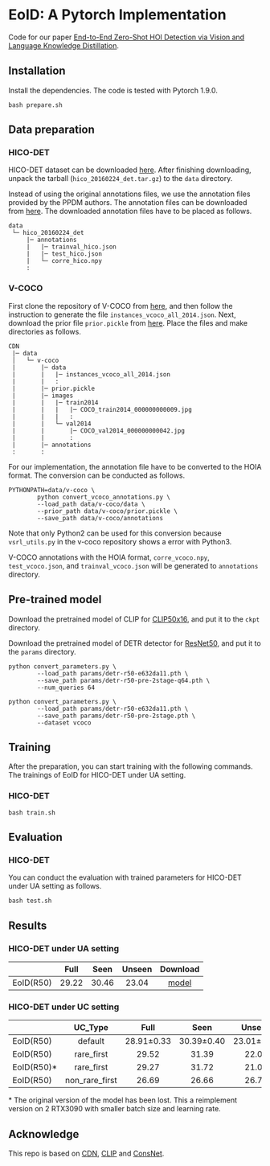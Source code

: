 # EoID: A Pytorch Implementation
Code for our paper [End-to-End Zero-Shot HOI Detection via Vision and Language Knowledge Distillation](https://arxiv.org/abs/2204.03541).

## Installation
Install the dependencies. The code is tested with Pytorch 1.9.0. 
```
bash prepare.sh
```

## Data preparation

### HICO-DET
HICO-DET dataset can be downloaded [here](https://drive.google.com/open?id=1QZcJmGVlF9f4h-XLWe9Gkmnmj2z1gSnk). After finishing downloading, unpack the tarball (`hico_20160224_det.tar.gz`) to the `data` directory.

Instead of using the original annotations files, we use the annotation files provided by the PPDM authors. The annotation files can be downloaded from [here](https://drive.google.com/open?id=1WI-gsNLS-t0Kh8TVki1wXqc3y2Ow1f2R). The downloaded annotation files have to be placed as follows.
```
data
 └─ hico_20160224_det
     |─ annotations
     |   |─ trainval_hico.json
     |   |─ test_hico.json
     |   └─ corre_hico.npy
     :
```

### V-COCO
First clone the repository of V-COCO from [here](https://github.com/s-gupta/v-coco), and then follow the instruction to generate the file `instances_vcoco_all_2014.json`. Next, download the prior file `prior.pickle` from [here](https://drive.google.com/drive/folders/10uuzvMUCVVv95-xAZg5KS94QXm7QXZW4). Place the files and make directories as follows.
```
CDN
 |─ data
 │   └─ v-coco
 |       |─ data
 |       |   |─ instances_vcoco_all_2014.json
 |       |   :
 |       |─ prior.pickle
 |       |─ images
 |       |   |─ train2014
 |       |   |   |─ COCO_train2014_000000000009.jpg
 |       |   |   :
 |       |   └─ val2014
 |       |       |─ COCO_val2014_000000000042.jpg
 |       |       :
 |       |─ annotations
 :       :
```
For our implementation, the annotation file have to be converted to the HOIA format. The conversion can be conducted as follows.
```
PYTHONPATH=data/v-coco \
        python convert_vcoco_annotations.py \
        --load_path data/v-coco/data \
        --prior_path data/v-coco/prior.pickle \
        --save_path data/v-coco/annotations
```
Note that only Python2 can be used for this conversion because `vsrl_utils.py` in the v-coco repository shows a error with Python3.

V-COCO annotations with the HOIA format, `corre_vcoco.npy`, `test_vcoco.json`, and `trainval_vcoco.json` will be generated to `annotations` directory.



## Pre-trained model
Download the pretrained model of CLIP for [CLIP50x16](https://openaipublic.azureedge.net/clip/models/52378b407f34354e150460fe41077663dd5b39c54cd0bfd2b27167a4a06ec9aa/RN50x16.pt), and put it to the `ckpt` directory.

Download the pretrained model of DETR detector for [ResNet50](https://dl.fbaipublicfiles.com/detr/detr-r50-e632da11.pth), and put it to the `params` directory.
```
python convert_parameters.py \
        --load_path params/detr-r50-e632da11.pth \
        --save_path params/detr-r50-pre-2stage-q64.pth \
        --num_queries 64

python convert_parameters.py \
        --load_path params/detr-r50-e632da11.pth \
        --save_path params/detr-r50-pre-2stage.pth \
        --dataset vcoco
```

## Training
After the preparation, you can start training with the following commands. The trainings of EoID for HICO-DET under UA setting.

### HICO-DET
```
bash train.sh
```

## Evaluation

### HICO-DET
You can conduct the evaluation with trained parameters for HICO-DET under UA setting as follows.
```
bash test.sh
```

## Results

### HICO-DET under UA setting
| |Full |Seen |Unseen |Download|
| :--- | :---: | :---: | :---: | :---: |
|EoID(R50)| 29.22 | 30.46 | 23.04 | [model](https://drive.google.com/file/d/1UrTkE0BGpCDnvmmHp9mtV2WoVtjEmHkR/view?usp=sharing) |

### HICO-DET under UC setting
| |UC_Type |Full | Seen |Unseen |Download|
| :--- | :---: | :---: | :---: | :---: | :---: |
|EoID(R50)|default |28.91$\pm$0.33 |30.39$\pm$0.40 |23.01$\pm$1.98| model |
|EoID(R50)|rare_first |29.52 |31.39 |22.04| model |
|EoID(R50)*|rare_first |29.27 |31.72 |21.07| [model](https://drive.google.com/file/d/10lIQRZm4N92Ihsr30Vw5RlTBY-Uh893x/view?usp=sharing) |
|EoID(R50)|non_rare_first |26.69 |26.66 |26.77| model |

\* The original version of the model has been lost. This a reimplement version on 2 RTX3090 with smaller batch size and learning rate.
## Acknowledge
This repo is based on [CDN](https://github.com/YueLiao/CDN), [CLIP](https://github.com/openai/CLIP) and [ConsNet](https://github.com/yeliudev/ConsNet).


